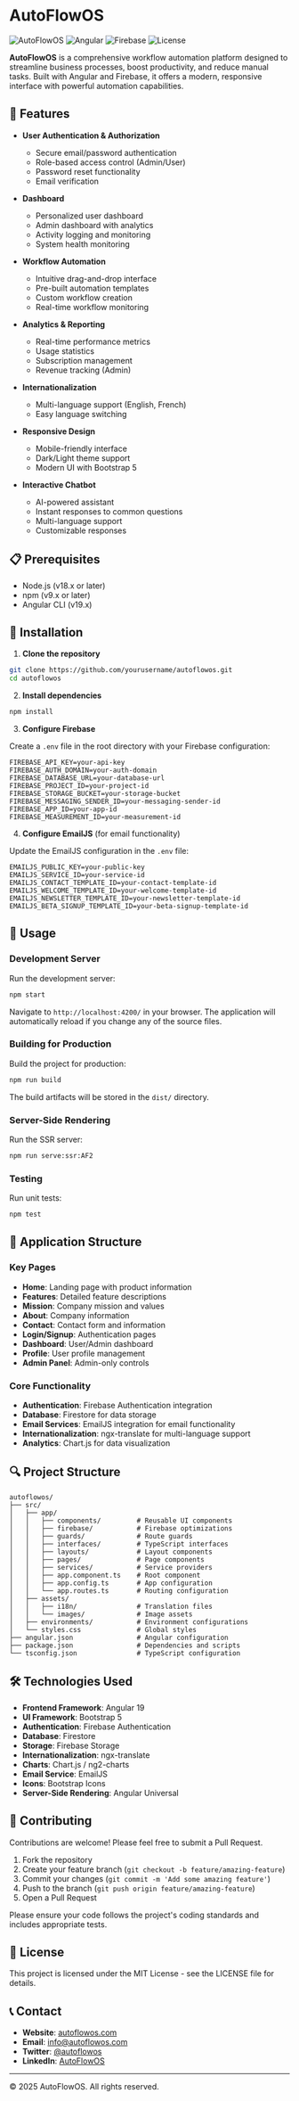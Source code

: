 # AutoFlowOS

![AutoFlowOS](https://img.shields.io/badge/AutoFlowOS-v1.0.0-2696AD)
![Angular](https://img.shields.io/badge/Angular-v19-DD0031)
![Firebase](https://img.shields.io/badge/Firebase-v11-FFCA28)
![License](https://img.shields.io/badge/License-MIT-blue)

**AutoFlowOS** is a comprehensive workflow automation platform designed to streamline business processes, boost productivity, and reduce manual tasks. Built with Angular and Firebase, it offers a modern, responsive interface with powerful automation capabilities.

## 🚀 Features

- **User Authentication & Authorization**
  - Secure email/password authentication
  - Role-based access control (Admin/User)
  - Password reset functionality
  - Email verification

- **Dashboard**
  - Personalized user dashboard
  - Admin dashboard with analytics
  - Activity logging and monitoring
  - System health monitoring

- **Workflow Automation**
  - Intuitive drag-and-drop interface
  - Pre-built automation templates
  - Custom workflow creation
  - Real-time workflow monitoring

- **Analytics & Reporting**
  - Real-time performance metrics
  - Usage statistics
  - Subscription management
  - Revenue tracking (Admin)

- **Internationalization**
  - Multi-language support (English, French)
  - Easy language switching

- **Responsive Design**
  - Mobile-friendly interface
  - Dark/Light theme support
  - Modern UI with Bootstrap 5

- **Interactive Chatbot**
  - AI-powered assistant
  - Instant responses to common questions
  - Multi-language support
  - Customizable responses

## 📋 Prerequisites

- Node.js (v18.x or later)
- npm (v9.x or later)
- Angular CLI (v19.x)

## 🔧 Installation

1. **Clone the repository**

```bash
git clone https://github.com/yourusername/autoflowos.git
cd autoflowos
```

2. **Install dependencies**

```bash
npm install
```

3. **Configure Firebase**

Create a `.env` file in the root directory with your Firebase configuration:

```
FIREBASE_API_KEY=your-api-key
FIREBASE_AUTH_DOMAIN=your-auth-domain
FIREBASE_DATABASE_URL=your-database-url
FIREBASE_PROJECT_ID=your-project-id
FIREBASE_STORAGE_BUCKET=your-storage-bucket
FIREBASE_MESSAGING_SENDER_ID=your-messaging-sender-id
FIREBASE_APP_ID=your-app-id
FIREBASE_MEASUREMENT_ID=your-measurement-id
```

4. **Configure EmailJS** (for email functionality)

Update the EmailJS configuration in the `.env` file:

```
EMAILJS_PUBLIC_KEY=your-public-key
EMAILJS_SERVICE_ID=your-service-id
EMAILJS_CONTACT_TEMPLATE_ID=your-contact-template-id
EMAILJS_WELCOME_TEMPLATE_ID=your-welcome-template-id
EMAILJS_NEWSLETTER_TEMPLATE_ID=your-newsletter-template-id
EMAILJS_BETA_SIGNUP_TEMPLATE_ID=your-beta-signup-template-id
```

## 🚀 Usage

### Development Server

Run the development server:

```bash
npm start
```

Navigate to `http://localhost:4200/` in your browser. The application will automatically reload if you change any of the source files.

### Building for Production

Build the project for production:

```bash
npm run build
```

The build artifacts will be stored in the `dist/` directory.

### Server-Side Rendering

Run the SSR server:

```bash
npm run serve:ssr:AF2
```

### Testing

Run unit tests:

```bash
npm test
```

## 📱 Application Structure

### Key Pages

- **Home**: Landing page with product information
- **Features**: Detailed feature descriptions
- **Mission**: Company mission and values
- **About**: Company information
- **Contact**: Contact form and information
- **Login/Signup**: Authentication pages
- **Dashboard**: User/Admin dashboard
- **Profile**: User profile management
- **Admin Panel**: Admin-only controls

### Core Functionality

- **Authentication**: Firebase Authentication integration
- **Database**: Firestore for data storage
- **Email Services**: EmailJS integration for email functionality
- **Internationalization**: ngx-translate for multi-language support
- **Analytics**: Chart.js for data visualization

## 🔍 Project Structure

```
autoflowos/
├── src/
│   ├── app/
│   │   ├── components/         # Reusable UI components
│   │   ├── firebase/           # Firebase optimizations
│   │   ├── guards/             # Route guards
│   │   ├── interfaces/         # TypeScript interfaces
│   │   ├── layouts/            # Layout components
│   │   ├── pages/              # Page components
│   │   ├── services/           # Service providers
│   │   ├── app.component.ts    # Root component
│   │   ├── app.config.ts       # App configuration
│   │   └── app.routes.ts       # Routing configuration
│   ├── assets/
│   │   ├── i18n/               # Translation files
│   │   └── images/             # Image assets
│   ├── environments/           # Environment configurations
│   └── styles.css              # Global styles
├── angular.json                # Angular configuration
├── package.json                # Dependencies and scripts
└── tsconfig.json               # TypeScript configuration
```

## 🛠️ Technologies Used

- **Frontend Framework**: Angular 19
- **UI Framework**: Bootstrap 5
- **Authentication**: Firebase Authentication
- **Database**: Firestore
- **Storage**: Firebase Storage
- **Internationalization**: ngx-translate
- **Charts**: Chart.js / ng2-charts
- **Email Service**: EmailJS
- **Icons**: Bootstrap Icons
- **Server-Side Rendering**: Angular Universal

## 🤝 Contributing

Contributions are welcome! Please feel free to submit a Pull Request.

1. Fork the repository
2. Create your feature branch (`git checkout -b feature/amazing-feature`)
3. Commit your changes (`git commit -m 'Add some amazing feature'`)
4. Push to the branch (`git push origin feature/amazing-feature`)
5. Open a Pull Request

Please ensure your code follows the project's coding standards and includes appropriate tests.

## 📄 License

This project is licensed under the MIT License - see the LICENSE file for details.

## 📞 Contact

- **Website**: [autoflowos.com](https://autoflowos.com)
- **Email**: info@autoflowos.com
- **Twitter**: [@autoflowos](https://twitter.com/autoflowos)
- **LinkedIn**: [AutoFlowOS](https://linkedin.com/company/autoflowos)

---

© 2025 AutoFlowOS. All rights reserved.
